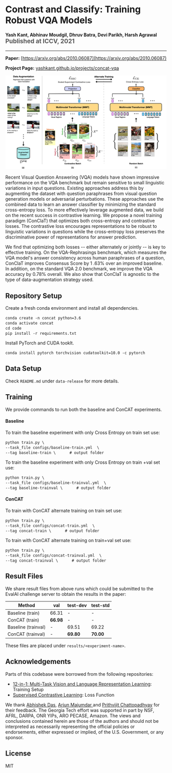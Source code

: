 Contrast and Classify: Training Robust VQA Models
===================================================
<h4>
Yash Kant, Abhinav Moudgil, Dhruv Batra, Devi Parikh, Harsh Agrawal
</br>
<span style="font-size: 14pt; color: #555555">
Published at ICCV, 2021
</span>
</h4>
<hr>

**Paper:** [https://arxiv.org/abs/2010.06087](https://arxiv.org/abs/2010.06087)

**Project Page:** [yashkant.github.io/projects/concat-vqa](https://yashkant.github.io/projects/concat-vqa.html)

<p align="center">
  <img src="tools/concat-vqa-large.png">
</p>

Recent Visual Question Answering (VQA) models have shown impressive performance on the VQA benchmark but remain sensitive to small linguistic variations in input questions. Existing approaches address this by augmenting the dataset with question paraphrases from visual question generation models or adversarial perturbations. These approaches use the combined data to learn an answer classifier by minimizing the standard cross-entropy loss. To more effectively leverage augmented data, we build on the recent success in contrastive learning. We propose a novel training paradigm (ConClaT) that optimizes both cross-entropy and contrastive losses. The contrastive loss encourages representations to be robust to linguistic variations in questions while the cross-entropy loss preserves the discriminative power of representations for answer prediction.

We find that optimizing both losses -- either alternately or jointly -- is key to effective training. On the VQA-Rephrasings benchmark, which measures the VQA model's answer consistency across human paraphrases of a question, ConClaT improves Consensus Score by 1 .63% over an improved baseline. In addition, on the standard VQA 2.0 benchmark, we improve the VQA accuracy by 0.78% overall. We also show that ConClaT is agnostic to the type of data-augmentation strategy used.

## Repository Setup

Create a fresh conda environment and install all dependencies.

```text
conda create -n concat python=3.6
conda activate concat
cd code
pip install -r requirements.txt
```

Install PyTorch and CUDA tooklt.
```
conda install pytorch torchvision cudatoolkit=10.0 -c pytorch
```

## Data Setup
Check `README.md` under `data-release` for more details.  

## Training
We provide commands to run both the baseline and ConCAT experiments.

#### Baseline

To train the baseline experiment with only Cross Entropy on train set use:
```
python train.py \
--task_file configs/baseline-train.yml  \
--tag baseline-train \      # output folder
```
To train the baseline experiment with only Cross Entropy on train +val set use:
```
python train.py \
--task_file configs/baseline-trainval.yml  \
--tag baseline-trainval \      # output folder
```

#### ConCAT
To train with ConCAT alternate training on train set use:
```
python train.py \
--task_file configs/concat-train.yml  \
--tag concat-train \      # output folder
```
To train with ConCAT alternate training on train+val set use:
```
python train.py \
--task_file configs/concat-trainval.yml  \
--tag concat-trainval \      # output folder
```

## Result Files
We share result files from above runs which could be submitted to the EvalAI challenge server to obtain the results in the paper:
  
  Method  |  val   |  test-dev   |  test-std  |
 ------- | ------ | ------ | ------ |
Baseline (train)  | 66.31 | - | - |
ConCAT (train)  | **66.98** | - | - |
Baseline (trainval)  | - | 69.51 | 69.22 |
ConCAT (trainval)  | - | **69.80** | **70.00** |

These files are placed under `results/<experiment-name>`. 


## Acknowledgements
Parts of this codebase were borrowed from the following repositories:
- [12-in-1: Multi-Task Vision and Language Representation Learning](https://github.com/facebookresearch/vilbert-multi-task): Training Setup
- [Supervised Contrastive Learning](https://github.com/HobbitLong/SupContrast): Loss Function

We thank  <a href="https://abhishekdas.com/">Abhishek Das</a>,  <a href="https://arjunmajum.github.io/">Arjun Majumdar
</a> and  <a href="https://prithv1.xyz//">Prithvijit Chattopadhyay</a> for their feedback. The Georgia Tech effort was supported in part by NSF, AFRL, DARPA, ONR YIPs, ARO PECASE, Amazon. The views and conclusions contained herein are those of the authors and should not be interpreted as necessarily representing the official policies or endorsements, either expressed or implied, of the U.S. Government, or any sponsor.



## License
MIT

